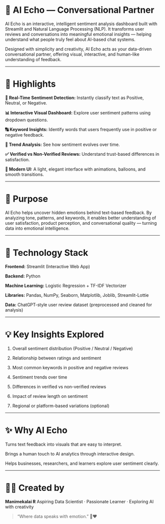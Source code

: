 # 🤖 AI Echo — Conversational Partner

AI Echo is an interactive, intelligent sentiment analysis dashboard built with Streamlit and Natural Language Processing (NLP).
It transforms user reviews and conversations into meaningful emotional insights — helping understand what people truly feel about AI-based chat systems.

Designed with simplicity and creativity, AI Echo acts as your data-driven conversational partner, offering visual, interactive, and human-like understanding of feedback.


---

# 🌟 Highlights

**💬 Real-Time Sentiment Detection:** Instantly classify text as Positive, Neutral, or Negative.

**📊 Interactive Visual Dashboard:** Explore user sentiment patterns using dropdown questions.

**🔠 Keyword Insights:** Identify words that users frequently use in positive or negative feedback.

**📆 Trend Analysis:** See how sentiment evolves over time.

**✅ Verified vs Non-Verified Reviews:** Understand trust-based differences in satisfaction.

**🎨 Modern UI:** A light, elegant interface with animations, balloons, and smooth transitions.



---

# 🧠 Purpose

AI Echo helps uncover hidden emotions behind text-based feedback.
By analyzing tone, patterns, and keywords, it enables better understanding of user satisfaction, product perception, and conversational quality — turning data into emotional intelligence.


---

# 🧰 Technology Stack

**Frontend:** Streamlit (Interactive Web App)

**Backend:** Python

**Machine Learning:** Logistic Regression + TF-IDF Vectorizer

**Libraries:** Pandas, NumPy, Seaborn, Matplotlib, Joblib, Streamlit-Lottie

**Data:** ChatGPT-style user review dataset (preprocessed and cleaned for analysis)



---

# 💡 Key Insights Explored

1. Overall sentiment distribution (Positive / Neutral / Negative)


2. Relationship between ratings and sentiment


3. Most common keywords in positive and negative reviews


4. Sentiment trends over time


5. Differences in verified vs non-verified reviews


6. Impact of review length on sentiment


7. Regional or platform-based variations (optional)




---

# ✨ Why AI Echo

Turns text feedback into visuals that are easy to interpret.

Brings a human touch to AI analytics through interactive design.

Helps businesses, researchers, and learners explore user sentiment clearly.



---

# 🧑‍💻 Created by

**Manimekalai R**
Aspiring Data Scientist · Passionate Learner · Exploring AI with creativity

> “Where data speaks with emotion.” 💬❤️

